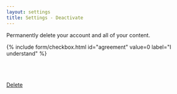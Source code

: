 ```yaml
---
layout: settings
title: Settings - Deactivate
---
```


<div class="mdl-card__supporting-text">

<p>Permanently delete your account and all of your content.</p>

<form>

{% include form/checkbox.html id="agreement" value=0 label="I understand" %}

<br>
<br>

<br>

<!-- Accent-colored raised button with ripple -->
<a class="mdl-button mdl-js-button mdl-button--raised mdl-js-ripple-effect mdl-button--accent" href="/auth/sign-out">
    Delete
</a>

</form>

</div>